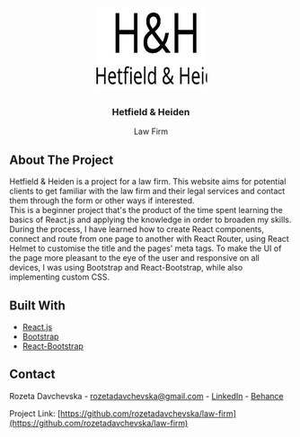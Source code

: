 <div id="top"></div>

<!-- PROJECT LOGO -->
<div align="center">
  <a href="https://github.com/rozetadavchevska/law-firm">
    <img src="src/assets/logo.svg" alt="Logo" width="200" height="150">
  </a>
<h3 align="center">Hetfield & Heiden</h3>

  <p align="center">
    Law Firm
    <br />
  </p>
</div>


<!-- ABOUT THE PROJECT -->
## About The Project

Hetfield & Heiden is a project for a law firm. This website aims for potential clients to get familiar with the law firm and their legal services and contact them through the form or other ways if interested.<br/>
This is a beginner project that's the product of the time spent learning the basics of React.js and applying the knowledge in order to broaden my skills. During the process, I have learned how to create React components, connect and route from one page to another with React Router, using React Helmet to customise the title and the pages' meta tags. To make the UI of the page more pleasant to the eye of the user and responsive on all devices, I was using Bootstrap and React-Bootstrap, while also implementing custom CSS.    




## Built With

* [React.js](https://reactjs.org/)
* [Bootstrap](https://getbootstrap.com)
* [React-Bootstrap](https://react-bootstrap.github.io/)



<!-- CONTACT -->
## Contact

Rozeta Davchevska -  rozetadavchevska@gmail.com - [LinkedIn](https://linkedin.com/in/rozetadavchevska) - [Behance](https://www.behance.net/rozetadavchevska)

Project Link: [https://github.com/rozetadavchevska/law-firm](https://github.com/rozetadavchevska/law-firm)

